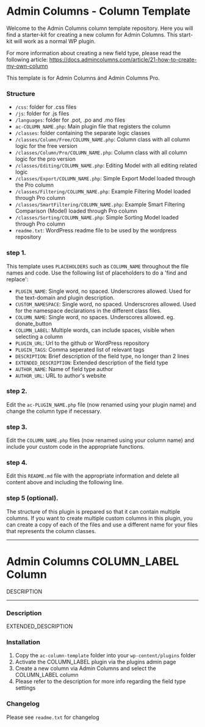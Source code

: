 # Admin Columns - Column Template

Welcome to the Admin Columns column template repository.
Here you will find a starter-kit for creating a new column for Admin Columns. This start-kit will work as a normal WP plugin.

For more information about creating a new field type, please read the following article:
https://docs.admincolumns.com/article/21-how-to-create-my-own-column

This template is for Admin Columns ánd Admin Columns Pro.

### Structure

* `/css`: folder for .css files
* `/js`:  folder for .js files
* `/languages`: folder for .pot, .po and .mo files
* `ac-COLUMN_NAME.php`: Main plugin file that registers the column
* `/classes`: folder containing the separate logic classes
* `/classes/Column/Free/COLUMN_NAME.php`: Column class with all column logic for the free version
* `/classes/Column/Pro/COLUMN_NAME.php`: Column class with all column logic for the pro version
* `/classes/Editing/COLUMN_NAME.php`: Editing Model with all editing related logic
* `/classes/Export/COLUMN_NAME.php`: Simple Export Model loaded through the Pro column
* `/classes/Filtering/COLUMN_NAME.php`: Example Filtering Model loaded through Pro column
* `/classes/SmartFiltering/COLUMN_NAME.php`: Example Smart Filtering Comparison (Model) loaded through Pro column
* `/classes/Sorting/COLUMN_NAME.php`: Simple Sorting Model loaded through Pro column
* `readme.txt`: WordPress readme file to be used by the wordpress repository

### step 1.

This template uses `PLACEHOLDERS` such as `COLUMN_NAME` throughout the file names and code. Use the following list of placeholders to do a 'find and replace':

* `PLUGIN_NAME`: Single word, no spaced. Underscrores allowed. Used for the text-domain and plugin description.
* `CUSTOM_NAMESPACE`: Single word, no spaced. Underscrores allowed. Used for the namespace declarations in the different class files.
* `COLUMN_NAME`: Single word, no spaces. Underscores allowed. eg. donate_button
* `COLUMN_LABEL`: Multiple words, can include spaces, visible when selecting a column
* `PLUGIN_URL`: Url to the github or WordPress repository
* `PLUGIN_TAGS`: Comma seperated list of relevant tags
* `DESCRIPTION`: Brief description of the field type, no longer than 2 lines
* `EXTENDED_DESCRIPTION`: Extended description of the field type
* `AUTHOR_NAME`: Name of field type author
* `AUTHOR_URL`: URL to author's website

### step 2.

Edit the `ac-PLUGIN_NAME.php` file (now renamed using your plugin name) and change the column type if necessary.

### step 3.

Edit the `COLUMN_NAME.php` files (now renamed using your column name) and include your custom code in the appropriate functions.

### step 4.

Edit this `README.md` file with the appropriate information and delete all content above and including the following line.

### step 5 (optional).

The structure of this plugin is prepared so that it can contain multiple columns.
If you want to create multiple custom columns in this plugin, you can create a copy of each of the files and use a different name for your files that represents the column classes.

-----------------------

# Admin Columns COLUMN_LABEL Column

DESCRIPTION

-----------------------

### Description

EXTENDED_DESCRIPTION

### Installation

1. Copy the `ac-column-template` folder into your `wp-content/plugins` folder
2. Activate the COLUMN_LABEL plugin via the plugins admin page
3. Create a new column via Admin Columns and select the COLUMN_LABEL column
4. Please refer to the description for more info regarding the field type settings

### Changelog
Please see `readme.txt` for changelog
